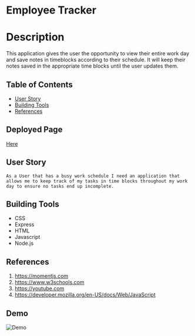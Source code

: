 # Employee Tracker 
# Description

This application gives the user the opportunity to view their entire work day and save notes in timeblocks according to their schedule. It will keep their notes saved in the appropriate time blocks until the user updates them.


## Table of Contents
 * [User Story](#User-Story)
 * [Building Tools](#Building-Tools)
 * [References](#References)



## Deployed Page
 [Here](https://paxton44.github.io/Work-Day-Scheduler/)



## User Story
<pre><code>As a User that has a busy work schedule I need an application that allows me to keep track of my tasks in time blocks throughout my work day to ensure no tasks end up incomplete.</code></pre>

## Building Tools 
 * CSS
 * Express
 * HTML
 * Javascript
 * Node.js
 
 
 



## References
1. https://momentjs.com
2. https://www.w3schools.com
3. https://youtube.com
4. https://developer.mozilla.org/en-US/docs/Web/JavaScript
 


## Demo

![Demo](Assets/Images/app.png)